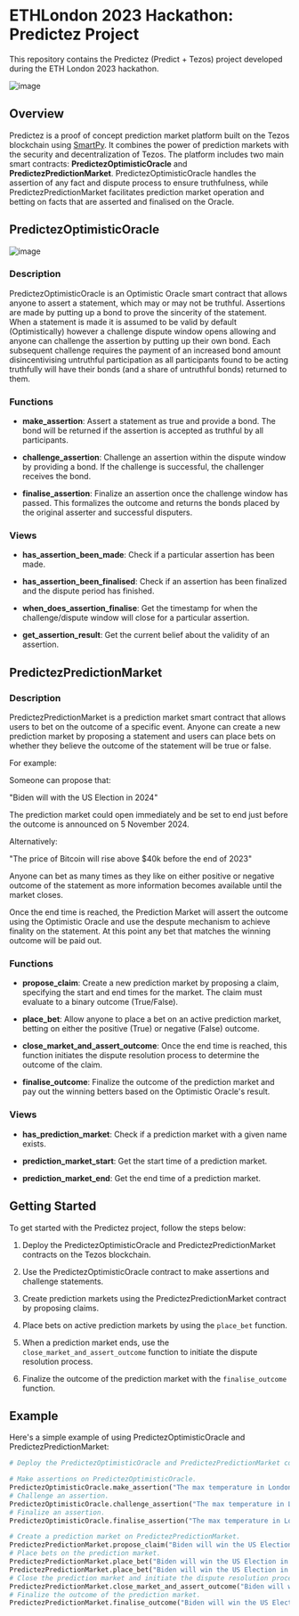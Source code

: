 # ETHLondon 2023 Hackathon: Predictez Project

This repository contains the Predictez (Predict + Tezos) project developed during the ETH London 2023 hackathon.

![image](https://github.com/konradstrachan/ethlondonhackathon2023/assets/21056525/35b0d539-c4ef-4c14-9037-738442421b1e)

## Overview

Predictez is a proof of concept prediction market platform built on the Tezos blockchain using [SmartPy](smartpy.io). It combines the power of prediction markets with the security and decentralization of Tezos. The platform includes two main smart contracts: **PredictezOptimisticOracle** and **PredictezPredictionMarket**. PredictezOptimisticOracle handles the assertion of any fact and dispute process to ensure truthfulness, while PredictezPredictionMarket facilitates prediction market operation and betting on facts that are asserted and finalised on the Oracle.

## PredictezOptimisticOracle

![image](https://github.com/konradstrachan/ethlondonhackathon2023/assets/21056525/47e98404-160a-41f1-b497-0af9cd646be9)

### Description

PredictezOptimisticOracle is an Optimistic Oracle smart contract that allows anyone to assert a statement, which may or may not be truthful. Assertions are made by putting up a bond to prove the sincerity of the statement. When a statement is made it is assumed to be valid by default (Optimistically) however a challenge dispute window opens allowing and anyone can challenge the assertion by putting up their own bond. Each subsequent challenge requires the payment of an increased bond amount disincentivising untruthful participation as all participants found to be acting truthfully will have their bonds (and a share of untruthful bonds) returned to them.

### Functions

- **make_assertion**: Assert a statement as true and provide a bond. The bond will be returned if the assertion is accepted as truthful by all participants.

- **challenge_assertion**: Challenge an assertion within the dispute window by providing a bond. If the challenge is successful, the challenger receives the bond.

- **finalise_assertion**: Finalize an assertion once the challenge window has passed. This formalizes the outcome and returns the bonds placed by the original asserter and successful disputers.

### Views

- **has_assertion_been_made**: Check if a particular assertion has been made.

- **has_assertion_been_finalised**: Check if an assertion has been finalized and the dispute period has finished.

- **when_does_assertion_finalise**: Get the timestamp for when the challenge/dispute window will close for a particular assertion.

- **get_assertion_result**: Get the current belief about the validity of an assertion.

## PredictezPredictionMarket

### Description

PredictezPredictionMarket is a prediction market smart contract that allows users to bet on the outcome of a specific event. Anyone can create a new prediction market by proposing a statement and users can place bets on whether they believe the outcome of the statement will be true or false. 

For example: 

Someone can propose that:

"Biden will with the US Election in 2024" 

The prediction market could open immediately and be set to end just before the outcome is announced on 5 November 2024.

Alternatively:

"The price of Bitcoin will rise above $40k before the end of 2023" 

Anyone can bet as many times as they like on either positive or negative outcome of the statement as more information becomes available until the market closes. 

Once the end time is reached, the Prediction Market will assert the outcome using the Optimistic Oracle and use the despute mechanism to achieve finality on the statement. At this point any bet that matches the winning outcome will be paid out.

### Functions

- **propose_claim**: Create a new prediction market by proposing a claim, specifying the start and end times for the market. The claim must evaluate to a binary outcome (True/False).

- **place_bet**: Allow anyone to place a bet on an active prediction market, betting on either the positive (True) or negative (False) outcome.

- **close_market_and_assert_outcome**: Once the end time is reached, this function initiates the dispute resolution process to determine the outcome of the claim.

- **finalise_outcome**: Finalize the outcome of the prediction market and pay out the winning betters based on the Optimistic Oracle's result.

### Views

- **has_prediction_market**: Check if a prediction market with a given name exists.

- **prediction_market_start**: Get the start time of a prediction market.

- **prediction_market_end**: Get the end time of a prediction market.

## Getting Started

To get started with the Predictez project, follow the steps below:

1. Deploy the PredictezOptimisticOracle and PredictezPredictionMarket contracts on the Tezos blockchain.

2. Use the PredictezOptimisticOracle contract to make assertions and challenge statements.

3. Create prediction markets using the PredictezPredictionMarket contract by proposing claims.

4. Place bets on active prediction markets by using the `place_bet` function.

5. When a prediction market ends, use the `close_market_and_assert_outcome` function to initiate the dispute resolution process.

6. Finalize the outcome of the prediction market with the `finalise_outcome` function.

## Example

Here's a simple example of using PredictezOptimisticOracle and PredictezPredictionMarket:

```python
# Deploy the PredictezOptimisticOracle and PredictezPredictionMarket contracts.

# Make assertions on PredictezOptimisticOracle.
PredictezOptimisticOracle.make_assertion("The max temperature in London on 29/10/23 will be 19C")
# Challenge an assertion.
PredictezOptimisticOracle.challenge_assertion("The max temperature in London on 29/10/23 will be 19C")
# Finalize an assertion.
PredictezOptimisticOracle.finalise_assertion("The max temperature in London on 29/10/23 will be 19C")

# Create a prediction market on PredictezPredictionMarket.
PredictezPredictionMarket.propose_claim("Biden will win the US Election in 2024", start_time, end_time)
# Place bets on the prediction market.
PredictezPredictionMarket.place_bet("Biden will win the US Election in 2024", True)
PredictezPredictionMarket.place_bet("Biden will win the US Election in 2024", False)
# Close the prediction market and initiate the dispute resolution process.
PredictezPredictionMarket.close_market_and_assert_outcome("Biden will win the US Election in 2024")
# Finalize the outcome of the prediction market.
PredictezPredictionMarket.finalise_outcome("Biden will win the US Election in 2024")
